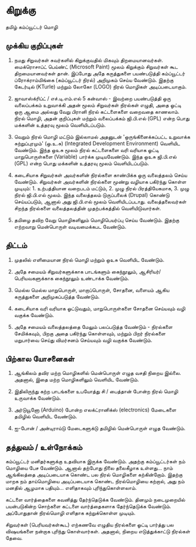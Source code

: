 கிறுக்கு
======

தமிழ் கம்ப்யூட்டர் மொழி

முக்கிய குறிப்புகள்
----------------

1. நமது சிறுவர்கள் சுவர்களில் கிறுக்குவதில் மிகவும் திறமையானவர்கள். மைக்ரொசாப்ட் பெய்ண்ட் (Microsoft Paint) மூலம் கிறுக்கும் சிறுவர்கள் கூட திறமையானவர்கள் தான். இப்போது அதே கருத்துகளை பயண்படுத்தி கம்ப்யூட்டர் ப்ரோக்ராம்மிங்கை (கம்ப்யூட்டர் நிரல்) அறிமுகம் செய்ய வேண்டும். இதற்கு கேடர்டில் (KTurle) மற்றும் லோகோ (LOGO) நிரல் மொழிகள் அடிப்படையாகும்.

2. ஜாவாஸ்க்ரிப்ட் / எச்.டி.எம்.எல் 5 கன்வாஸ் - இவற்றை பயண்படுத்தி ஒரு வலைப்பக்கம் உறுவாக்கி அதன் மூலம் சிறுவர்கள் நிரல்கள் எழுதி, அதை ஓட்டி ஒரு ஆமை அல்லது வேறு பிரானி நிரல் கட்டளைகளை வறைவதை காணலாம். நிரல் மொழி, அதன் குறிப்புகள் மற்றும் வலைப்பக்கம் ஜி.பி.எல் (GPL) என்ற பொது மக்களின் உத்தரவு மூலம் வெளியிடப்படும்.

3. வெறும் நிரல் மொழி மட்டும் இல்லாமல் அதனுடன் 'ஒருங்கினைக்கப்பட்ட உறுவாக்க சுற்றுப்புரமும்' (ஒ.உ.சு) (Integrated Development Environment) வெளியிட வேண்டும். இந்த ஒஉசு மூலம் நிரல் கட்டளைகளை வரி வரியாக ஓட்டி மாறுபொருள்களை (Variable) பார்க்க முடியவேண்டும். இந்த ஒஉசு ஜி.பி.எல் (GPL) என்ற பொது மக்களின் உத்தரவு மூலம் வெளியிடப்படும்.

4. கடைசியாக சிறுவர்கள் அவர்களின் நிரல்களை காண்பிக்க ஒரு வலைத்தலம் செய்ய வேண்டும். சிறுவர்கள் அவர்களின் நிரல்களை மூண்று வழியாக பகிர்ந்து கொள்ள முடியும்: 1. உற்பத்தியான வறைபடம் மட்டும், 2. முழு நிரல் பிரத்தியேகமாக, 3. முழு நிரல் ஜி.பி.எல் மூலம். இந்த வலைத்தலம் டுருப்பலைக் (Drupal) கொண்டு செய்யப்படும், ஆனால் அது ஜி.பி.எல் மூலம் வெளியிடப்படாது. வலைத்தலைவர்கள் சிறந்த நிரல்களை வலைத்தலத்தின் முதற்பக்கத்தில் வெளியிடுவார்கள்.

5. தமிழை தவிற வேறு மொழிகளிலும் மொழிபெயர்ப்பு செய்ய வேண்டும். இதற்கு எற்றவாறு மென்பொருள் வடிவமைக்கபட வேண்டும்.

திட்டம்
------

1. முதலில் எளிமையான நிரல் மொழி மற்றும் ஒஉசு வெளியிட வேண்டும்.

2. அதே சமையம் சிறுவர்களுக்காக பாடங்களும் கைந்நூலும், ஆசிரியர்/பெரியவகளுக்காக கைந்நூலும் உண்டாக்க வேண்டும்.

3. மெல்ல மெல்ல மாறுபொருள், மாறாப்பொருள், சோதனை, வளையம் ஆகிய கருத்துகளை அறிமுகப்படுத்த வேண்டும்.

4. கடைசியாக வரி வரியாக ஓட்டுவதும், மாறுபொருள்களை சோதனை செய்யவும் வழி வகுக்க வேண்டும்.

5. அதே சமையம் வலைத்தலத்தை மேலும் பலப்படுத்த வேண்டும் - நிரல்களை சேமிக்கவும், பிறகு அதை பகிர்ந்து கொள்ளவும், மற்றும் பிறர் நிரல்களை மறுபார்வை செய்து விமர்சனம் செய்யவும் வழி வகுக்க வேண்டும்.

பிற்கால யோசனைகள்
-------------------

1. ஆங்கிலம் தவிர மற்ற மொழிகளில் மென்பொருள் எழுத வசதி நிறைய இல்லை. அதனால், இதை மற்ற மொழிகளிலும் வெளியிட வேண்டும்.

2. இதிலிருந்து கற்ற பாடங்களை உபயோத்து சி / பைத்தான் போன்ற நிரல் மொழி உருவாக்க வேண்டும்.

3. அர்டுயூனோ (Arduino) போன்ற எலக்ட்ரானிக்ஸ் (electronics) மேடைகளை தமிழில் வெளியிட வேண்டும்.

4. ஐ-போன் / அன்டிராய்டு மேடைகளுக்டு தமிழில் மென்பொருள் எழுத வேண்டும்.

தத்துவம் / உள்நோக்கம்
---------------------

கம்ப்யூட்டர் மனிதர்களுக்கு உதவியாக இருக்க வேண்டும். அதற்கு கம்ப்யூட்டர்கள் நம் மொழியை பேச வேண்டும். ஆனால் தற்போது நிலை தலைகீழாக உள்ளது... நாம் ஆங்கிலத்தை அடிப்படையாக கொண்ட பல நிரல் மொழிகளை கற்கின்றோம். இதற்கு மாறக நம் தாய்மொழியை அடிப்படையாக கொண்ட நிரல்மொழியை கற்றால், அது நம் மனதில் ஆழமாக பதியும்... எளிதாகவும் புரிந்துகொள்ளலாம்.

கட்டளை வார்த்தைகளை கவனித்து தேர்ந்தெடுக்க வேண்டும். தினமும் நடைமுறையில் பயன்படுகின்ற சொற்களை கட்டளை வார்த்தைகளாக தேர்ந்தெடுக்க வேண்டும். அப்போதுதான் நிரல்மொழி எளிதாக கற்றுக்கொள்ள முடியும்.

சிறுவர்கள் (பெரியவர்கள்கூட) எற்கணவே எழுதிய நிரல்களை ஓட்டி பார்த்து பல விஷயங்களை நன்றாக புரிந்து கொள்வார்கள். அதனால், நிறைய எடுத்துக்காட்டு நிரல்கள் தேவை.

